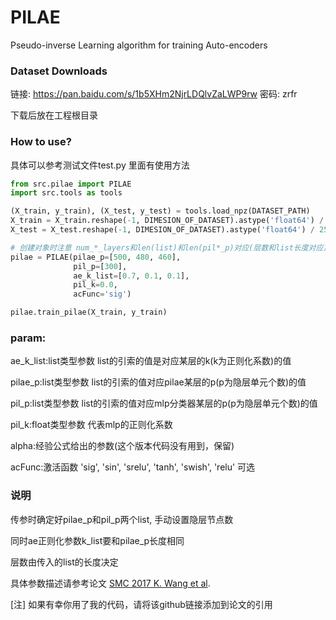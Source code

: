 # PILAE
Pseudo-inverse Learning algorithm for training Auto-encoders

### Dataset Downloads

链接: https://pan.baidu.com/s/1b5XHm2NjrLDQlvZaLWP9rw 密码: zrfr

下载后放在工程根目录

### How to use?

具体可以参考测试文件test.py 里面有使用方法

```python
from src.pilae import PILAE
import src.tools as tools

(X_train, y_train), (X_test, y_test) = tools.load_npz(DATASET_PATH)
X_train = X_train.reshape(-1, DIMESION_OF_DATASET).astype('float64') / 255.
X_test = X_test.reshape(-1, DIMESION_OF_DATASET).astype('float64') / 255.

# 创建对象时注意 num_*_layers和len(list)和len(pil*_p)对应(层数和list长度对应)
pilae = PILAE(pilae_p=[500, 480, 460],
              pil_p=[300],
              ae_k_list=[0.7, 0.1, 0.1],
              pil_k=0.0,
              acFunc='sig')

pilae.train_pilae(X_train, y_train)

```
### param:
ae_k_list:list类型参数 list的引索的值是对应某层的k(k为正则化系数)的值

pilae_p:list类型参数 list的引索的值对应pilae某层的p(p为隐层单元个数)的值

pil_p:list类型参数 list的引索的值对应mlp分类器某层的p(p为隐层单元个数)的值

pil_k:float类型参数 代表mlp的正则化系数

alpha:经验公式给出的参数(这个版本代码没有用到，保留)

acFunc:激活函数  'sig', 'sin', 'srelu', 'tanh', 'swish', 'relu' 可选


### 说明

传参时确定好pilae_p和pil_p两个list, 手动设置隐层节点数 

同时ae正则化参数k_list要和pilae_p长度相同 

层数由传入的list的长度决定

具体参数描述请参考论文 [SMC 2017 K. Wang et al](https://www.researchgate.net/profile/Ping_Guo3/publication/320077277_Autoencoder_Low_Rank_Approximation_and_Pseudoinverse_Learning_Algorithm/links/59ccc36d45851556e98792db/Autoencoder-Low-Rank-Approximation-and-Pseudoinverse-Learning-Algorithm.pdf).

[注] 如果有幸你用了我的代码，请将该github链接添加到论文的引用
